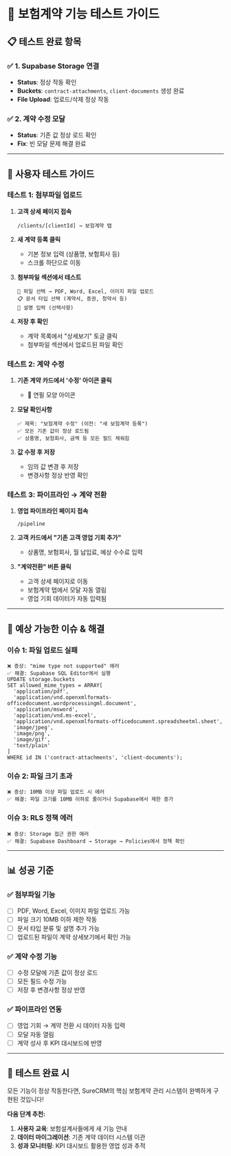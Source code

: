 # 🧪 보험계약 기능 테스트 가이드

## 📋 테스트 완료 항목

### ✅ **1. Supabase Storage 연결**

- **Status**: 정상 작동 확인
- **Buckets**: `contract-attachments`, `client-documents` 생성 완료
- **File Upload**: 업로드/삭제 정상 작동

### ✅ **2. 계약 수정 모달**

- **Status**: 기존 값 정상 로드 확인
- **Fix**: 빈 모달 문제 해결 완료

---

## 🎯 사용자 테스트 가이드

### **테스트 1: 첨부파일 업로드**

1. **고객 상세 페이지 접속**

   ```
   /clients/[clientId] → 보험계약 탭
   ```

2. **새 계약 등록 클릭**

   - 기본 정보 입력 (상품명, 보험회사 등)
   - 스크롤 하단으로 이동

3. **첨부파일 섹션에서 테스트**

   ```
   📁 파일 선택 → PDF, Word, Excel, 이미지 파일 업로드
   📋 문서 타입 선택 (계약서, 증권, 청약서 등)
   💬 설명 입력 (선택사항)
   ```

4. **저장 후 확인**
   - 계약 목록에서 "상세보기" 토글 클릭
   - 첨부파일 섹션에서 업로드된 파일 확인

### **테스트 2: 계약 수정**

1. **기존 계약 카드에서 '수정' 아이콘 클릭**

   - 📝 연필 모양 아이콘

2. **모달 확인사항**

   ```
   ✅ 제목: "보험계약 수정" (이전: "새 보험계약 등록")
   ✅ 모든 기존 값이 정상 로드됨
   ✅ 상품명, 보험회사, 금액 등 모든 필드 채워짐
   ```

3. **값 수정 후 저장**
   - 임의 값 변경 후 저장
   - 변경사항 정상 반영 확인

### **테스트 3: 파이프라인 → 계약 전환**

1. **영업 파이프라인 페이지 접속**

   ```
   /pipeline
   ```

2. **고객 카드에서 "기존 고객 영업 기회 추가"**

   - 상품명, 보험회사, 월 납입료, 예상 수수료 입력

3. **"계약전환" 버튼 클릭**
   - 고객 상세 페이지로 이동
   - 보험계약 탭에서 모달 자동 열림
   - 영업 기회 데이터가 자동 입력됨

---

## 🚨 예상 가능한 이슈 & 해결

### **이슈 1: 파일 업로드 실패**

```
❌ 증상: "mime type not supported" 에러
✅ 해결: Supabase SQL Editor에서 실행
UPDATE storage.buckets
SET allowed_mime_types = ARRAY[
  'application/pdf',
  'application/vnd.openxmlformats-officedocument.wordprocessingml.document',
  'application/msword',
  'application/vnd.ms-excel',
  'application/vnd.openxmlformats-officedocument.spreadsheetml.sheet',
  'image/jpeg',
  'image/png',
  'image/gif',
  'text/plain'
]
WHERE id IN ('contract-attachments', 'client-documents');
```

### **이슈 2: 파일 크기 초과**

```
❌ 증상: 10MB 이상 파일 업로드 시 에러
✅ 해결: 파일 크기를 10MB 이하로 줄이거나 Supabase에서 제한 증가
```

### **이슈 3: RLS 정책 에러**

```
❌ 증상: Storage 접근 권한 에러
✅ 해결: Supabase Dashboard → Storage → Policies에서 정책 확인
```

---

## 📊 성공 기준

### **✅ 첨부파일 기능**

- [ ] PDF, Word, Excel, 이미지 파일 업로드 가능
- [ ] 파일 크기 10MB 이하 제한 작동
- [ ] 문서 타입 분류 및 설명 추가 가능
- [ ] 업로드된 파일이 계약 상세보기에서 확인 가능

### **✅ 계약 수정 기능**

- [ ] 수정 모달에 기존 값이 정상 로드
- [ ] 모든 필드 수정 가능
- [ ] 저장 후 변경사항 정상 반영

### **✅ 파이프라인 연동**

- [ ] 영업 기회 → 계약 전환 시 데이터 자동 입력
- [ ] 모달 자동 열림
- [ ] 계약 성사 후 KPI 대시보드에 반영

---

## 🎉 테스트 완료 시

모든 기능이 정상 작동한다면, SureCRM의 핵심 보험계약 관리 시스템이 완벽하게 구현된 것입니다!

**다음 단계 추천:**

1. **사용자 교육**: 보험설계사들에게 새 기능 안내
2. **데이터 마이그레이션**: 기존 계약 데이터 시스템 이관
3. **성과 모니터링**: KPI 대시보드 활용한 영업 성과 추적
